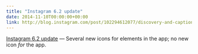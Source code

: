 ```yaml
---
title: "Instagram 6.2 update"
date: 2014-11-10T00:00:00+00:00
link: http://blog.instagram.com/post/102294612077/discovery-and-caption-editing
---
```

[Instagram 6.2 update](http://blog.instagram.com/post/102294612077/discovery-and-caption-editing) &mdash; 
 Several new icons for elements in the app; no new icon _for_ the app.
